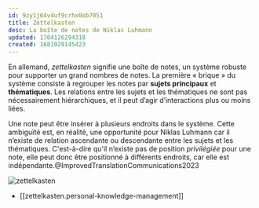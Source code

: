 ```yaml
---
id: 9zy1j64v4uf9crhx0ob7051
title: Zettelkasten
desc: La boîte de notes de Niklas Luhmann
updated: 1704126294318
created: 1681929145423
---
```


En allemand, _zettelkasten_ signifie une boîte de notes, un système robuste pour supporter un grand nombres de notes. La première « brique » du système consiste à regrouper les notes par **sujets principaux** et **thématiques**. Les relations entre les sujets et les thématiques ne sont pas nécessairement hiérarchiques, et il peut d’agir d’interactions plus ou moins liées.

Une note peut être insérer à plusieurs endroits dans le système. Cette ambiguïté est, en réalité, une opportunité pour Niklas Luhmann car il n’existe de relation ascendante ou descendante entre les sujets et les thématiques. C'est-à-dire qu'il n’existe pas de position _privilégiée_ pour une note, elle peut donc être positionné à différents endroits, car elle est indépendante.@ImprovedTranslationCommunications2023

![zettelkasten](/assets/zettelkasten.png)

- [[zettelkasten.personal-knowledge-management]]
